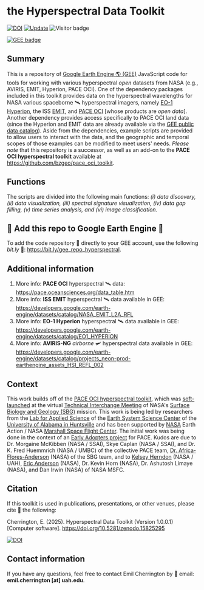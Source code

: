 # the Hyperspectral Data Toolkit

[![DOI](https://zenodo.org/badge/DOI/10.5281/zenodo.15825295.svg)](https://doi.org/10.5281/zenodo.15825295)
[![Update](https://img.shields.io/github/last-commit/bzgeo/hyperspectral_toolkit?label=repo%20last%20updated&style=flat-square)](https://github.com/BzGEO/hyperspectral_toolkit/tree/main)
![Visitor badge](https://visitor-badge.laobi.icu/badge?page_id=bzgeo.hyperspectral_toolkit)

[![GEE badge](https://img.shields.io/badge/Google%20Earth%20Engine-4285F4.svg?style=for-the-badge&logo=Google-Earth-Engine&logoColor=white)](https://bit.ly/gee_repo_hyperspectral)

## Summary
This is a repository of [Google Earth Engine 🌎 (GEE)](https://code.earthengine.google.com) JavaScript code for tools for working with various hyperspectral *open* datasets from NASA (e.g., AVIRIS, EMIT, Hyperion, PACE OCI). One of the dependency packages included in this toolkit provides data on the hyperspectral wavelengths for NASA various spaceborne 🛰️ hyperspectral imagers, namely [EO-1 Hyperion](https://developers.google.com/earth-engine/datasets/catalog/EO1_HYPERION), the ISS [EMIT](https://developers.google.com/earth-engine/datasets/catalog/NASA_EMIT_L2A_RFL), and [PACE OCI](https://pace.oceansciences.org/oci.htm) [whose products are *open data*]. Another dependency provides access specifically to PACE OCI land data (since the Hyperion and EMIT data are already available via the [GEE public data catalog](https://developers.google.com/earth-engine/datasets)). Aside from the dependencies, example scripts are provided to allow users to interact with the data, and the geographic and temporal scopes of those examples can be modified to meet users' needs. *Please note* that this repository is a successor, as well as an add-on to the **PACE OCI hyperspectral toolkit** available at https://github.com/bzgeo/pace_oci_toolkit.

## Functions
The scripts are divided into the following main functions: *(i) data discovery, (ii) data visualization, (iii) spectral signature visualization, (iv) data gap filling, (v) time series analysis, and (vi) image classification.*

## 📢 Add this repo to Google Earth Engine 📢
To add the code repository 💾 directly to your GEE account, use the following *bit.ly* 🔗: https://bit.ly/gee_repo_hyperspectral.

## Additional information
1. More info: **PACE OCI** hyperspectral 🛰️ data: https://pace.oceansciences.org/data_table.htm
2. More info: **ISS EMIT** hyperspectral 🛰️ data available in GEE: https://developers.google.com/earth-engine/datasets/catalog/NASA_EMIT_L2A_RFL
3. More info: **EO-1 Hyperion** hyperspectral 🛰️ data available in GEE: https://developers.google.com/earth-engine/datasets/catalog/EO1_HYPERION
4. More info: **AVIRIS-NG** *airborne* 🛩️ hyperspectral data available in GEE: https://developers.google.com/earth-engine/datasets/catalog/projects_neon-prod-earthengine_assets_HSI_REFL_002

## Context
This work builds off of the [PACE OCI hyperspectral toolkit](https://github.com/bzgeo/pace_oci_toolkit), which was [soft-launched](https://bit.ly/sbg_tim_2025_pace_tk) at the virtual [Technical Interchange Meeting](https://sbg.jpl.nasa.gov/news-events/sbg-sa-tim-2025) of NASA's [Surface Biology and Geology (SBG)](https://sbg.jpl.nasa.gov/) mission. This work is being led by researchers from the [Lab for Applied Science](https://www.uah.edu/essc/laboratory-for-applied-science) of the [Earth System Science Center](https://www.uah.edu/essc) of the [University of Alabama in Huntsville](https://www.uah.edu/) and has been supported by [NASA](https://www.nasa.gov) Earth Action / NASA [Marshall Space Flight Center](https://www.nasa.gov/marshall/). The initial work was being done in the context of an [Early Adopters project](https://pace.oceansciences.org/people_ea.htm?id=127) for PACE. Kudos are due to Dr. Morgaine McKibben (NASA / SSAI), Skye Caplan (NASA / SSAI), and Dr. K. Fred Huemmrich (NASA / UMBC) of the collective PACE team, [Dr. Africa-Flores-Anderson](https://github.com/africaf) (NASA) of the SBG team, and to [Kelsey Herndon](https://github.com/herndk1) (NASA / UAH), [Eric Anderson](https://github.com/andersoner) (NASA), Dr. Kevin Horn (NASA), Dr. Ashutosh Limaye (NASA), and Dan Irwin (NASA) of NASA MSFC.

## Citation

If this toolkit is used in publications, presentations, or other venues, please cite 📝 the following:

Cherrington, E. (2025). Hyperspectral Data Toolkit (Version 1.0.0.1) [Computer software]. https://doi.org/10.5281/zenodo.15825295

[![DOI](https://zenodo.org/badge/DOI/10.5281/zenodo.15825295.svg)](https://doi.org/10.5281/zenodo.15825295)

## Contact information

If you have any questions, feel free to contact Emil Cherrington by :envelope_with_arrow: email: **emil.cherrington [at] uah.edu**.
